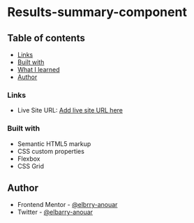 ﻿# Results-summary-component
 
## Table of contents

  - [Links](#links)
  - [Built with](#built-with)
  - [What I learned](#what-i-learned)
  - [Author](#author)


### Links

- Live Site URL: [Add live site URL here](https://result-summary-comp8.netlify.app/)

### Built with

- Semantic HTML5 markup
- CSS custom properties
- Flexbox
- CSS Grid

## Author

- Frontend Mentor - [@elbrry-anouar](https://www.frontendmentor.io/profile/anwar-elbarry)
- Twitter - [@elbarry-anouar](https://x.com/elbarryAnwar)
